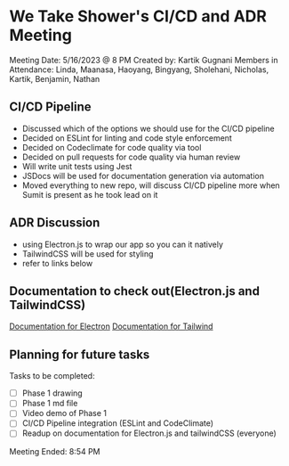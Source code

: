 # We Take Shower's CI/CD and ADR Meeting

Meeting Date: 5/16/2023 @ 8 PM
Created by: Kartik Gugnani
Members in Attendance: Linda, Maanasa, Haoyang, Bingyang, Sholehani, Nicholas, Kartik, Benjamin, Nathan

## CI/CD Pipeline

-   Discussed which of the options we should use for the CI/CD pipeline
-   Decided on ESLint for linting and code style enforcement
-   Decided on Codeclimate for code quality via tool
-   Decided on pull requests for code quality via human review
-   Will write unit tests using Jest
-   JSDocs will be used for documentation generation via automation
-   Moved everything to new repo, will discuss CI/CD pipeline more when Sumit is present as he took lead on it

## ADR Discussion

-   using Electron.js to wrap our app so you can it natively
-   TailwindCSS will be used for styling
-   refer to links below

## Documentation to check out(Electron.js and TailwindCSS)

[Documentation for Electron](https://tailwindcss.com/)
[Documentation for Tailwind](https://www.electronjs.org/docs/latest/tutorial/quick-start)

## Planning for future tasks

Tasks to be completed:

-   [ ] Phase 1 drawing
-   [ ] Phase 1 md file
-   [ ] Video demo of Phase 1
-   [ ] CI/CD Pipeline integration (ESLint and CodeClimate)
-   [ ] Readup on documentation for Electron.js and tailwindCSS (everyone)

Meeting Ended: 8:54 PM
